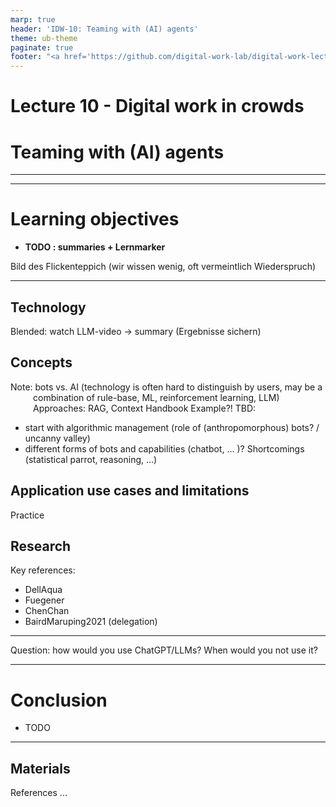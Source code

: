 ```yaml
---
marp: true
header: 'IDW-10: Teaming with (AI) agents'
theme: ub-theme
paginate: true
footer: "<a href='https://github.com/digital-work-lab/digital-work-lecture/edit/main/slides/10-bots.md' target='_blank'>⚙️</a>"
---
```


<!-- _class: lead -->

# Lecture 10 - Digital work in crowds

# Teaming with (AI) agents

<!-- Sourcing digital work from platforms -->

---

<!-- _class: overview_part_4 -->

---

# Learning objectives

- **TODO : summaries + Lernmarker**

Bild des Flickenteppich (wir wissen wenig, oft vermeintlich Wiederspruch)

---

## Technology

Blended: watch LLM-video
-> summary (Ergebnisse sichern)

## Concepts

Note: bots vs. AI (technology is often hard to distinguish by users, may be a combination of rule-base, ML, reinforcement learning, LLM)
Approaches: RAG, Context
Handbook Example?!
TBD:
- start with algorithmic management (role of (anthropomorphous) bots? / uncanny valley)
- different forms of bots and capabilities (chatbot, ... )?
Shortcomings (statistical parrot, reasoning, ...)

## Application use cases and limitations

Practice

## Research

Key references:
- DellAqua
- Fuegener
- ChenChan
- BairdMaruping2021 (delegation)


---

Question: how would you use ChatGPT/LLMs? When would you not use it?


---

# Conclusion

-  TODO

---

<style scoped>
    p {
        padding-left: 36px;
    text-indent: -36px;
}
</style>

## Materials

References ...
